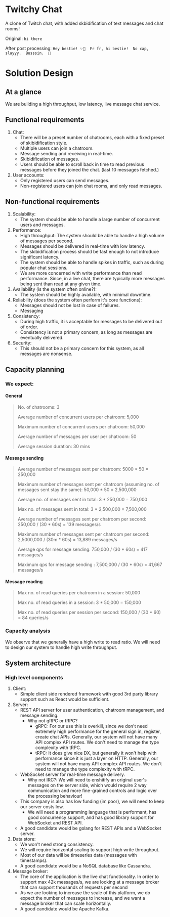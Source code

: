 # Twitchy Chat

A clone of Twitch chat, with added skbidification of text messages and chat rooms!

Original: `hi there`

After post processing: `Hey bestie! ✨💅  Fr fr, hi bestie!  No cap, slayyy.  Busssin.  🤪`

# Solution Design

## At a glance
We are building a high throughput, low latency, live message chat service.

## Functional requirements
1. Chat:
   * There will be a preset number of chatrooms, each with a fixed preset of skibidification style.
   * Multiple users can join a chatroom.
   * Message sending and receiving in real-time.
   * Skibidification of messages.
   * Users should be able to scroll back in time to read previous messages before they joined the chat. (last 10 messages fetched.)
2. User accounts:
   * Only registered users can send messages.
   * Non-registered users can join chat rooms, and only read messages.

## Non-functional requirements
1. Scalability:
   * The system should be able to handle a large number of concurrent users and messages.
2. Performance:
    * High throughput: The system should be able to handle a high volume of messages per second.
    * Messages should be delivered in real-time with low latency.
    * The skibidification process should be fast enough to not introduce significant latency.
    * The system should be able to handle spikes in traffic, such as during popular chat sessions.
    * We are more concerned with write performance than read performance. Since, in a live chat, there are typically more messages being sent than read at any given time.
3. Availability (is the system often online?):
   * The system should be highly available, with minimal downtime.
4. Reliability (does the system often perform it's core functions):
   * Messages should not be lost in case of failures.
   * Messaging
5. Consistency:
   * During high traffic, it is acceptable for messages to be delivered out of order.
   * Consistency is not a primary concern, as long as messages are eventually delivered.
6. Security:
   * This should not be a primary concern for this system, as all messages are nonsense.

## Capacity planning
### We expect:

#### General

> No. of chatrooms: 3
> 
> Average number of concurrent users per chatroom: 5,000
> 
> Maximum number of concurrent users per chatroom: 50,000
> 
> Average number of messages per user per chatroom: 50
>
> Average session duration: 30 mins

#### Message sending
> Average number of messages sent per chatroom: 5000 * 50 = 250,000
> 
> Maximum number of messages sent per chatroom (assuming no. of messages sent stay the same): 50,000 * 50 = 2,500,000
> 
> Average no. of messages sent in total: 3 * 250,000 = 750,000
> 
> Max no. of messages sent in total: 3 * 2,500,000 = 7,500,000
> 
> Average number of messages sent per chatroom per second: 250,000 / (30 * 60s) = 139 messages/s
> 
> Maximum number of messages sent per chatroom per second:  2,5000,000 / (30m * 60s) = 13,889 messages/s
>
> Average qps for message sending: 750,000 / (30 * 60s) = 417 messages/s
> 
> Maximum qps for message sending : 7,500,000 / (30 * 60s) = 41,667 messages/s

#### Message reading
> Max no. of read queries per chatroom in a session: 50,000
> 
> Max no. of read queries in a session: 3 * 50,000 = 150,000
> 
> Max no. of read queries per session per second: 150,000 / (30 * 60) = 84 queries/s


### Capacity analysis
We observe that we generally have a high write to read ratio. We will need to design our system to handle high write throughput.

## System architecture
### High level components
1. Client:
   * Simple client side rendered framework with good 3rd party library support such as React would be sufficient.
2. Server:
    * REST API server for user authentication, chatroom management, and message sending.
      * Why not gRPC or tRPC?
        * gRPC: For our use this is overkill, since we don't need extremely high performance for the general sign in, register, create chat APIs. Generally, our system will not have many API complex API routes. We don't need to manage the type complexity with tRPC.
        * tRPC: It does give nice DX, but generally it won't help with performance since it is just a layer on HTTP. Generally, our system will not have many API complex API routes. We don't need to manage the type complexity with tRPC.
    * WebSocket server for real-time message delivery.
      * Why not IRC?: We will need to enshitify an original user's messages on the server side, which would require 2 way communication and more fine-grained controls and logic over the processing behaviour!
    * This company is also has low funding (im poor), we will need to keep our server costs low.
      * We will need a programming language that is performant, has good concurrency support, and has good library support for WebSocket and REST API.
    * A good candidate would be golang for REST APIs and a WebSocket server.
3. Data store:
   * We won't need strong consistency.
   * We will require horizontal scaling to support high write throughput.
   * Most of our data will be timeseries data (messages with timestamps).
   * A good candidate would be a NoSQL database like Cassandra.
4. Message broker:
   * The core of the application is the live chat functionality. In order to support max 42k messages/s, we are looking at a message broker that can support thousands of requests per second
   * As we are looking to increase the scale of this platform, we do expect the number of messages to increase, and we want a message broker that can scale horizontally.
   * A good candidate would be Apache Kafka.